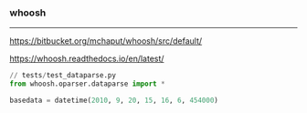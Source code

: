 ### whoosh
---
https://bitbucket.org/mchaput/whoosh/src/default/

https://whoosh.readthedocs.io/en/latest/

```py
// tests/test_dataparse.py
from whoosh.oparser.dataparse import *

basedata = datetime(2010, 9, 20, 15, 16, 6, 454000)





```

```
```

```
```
